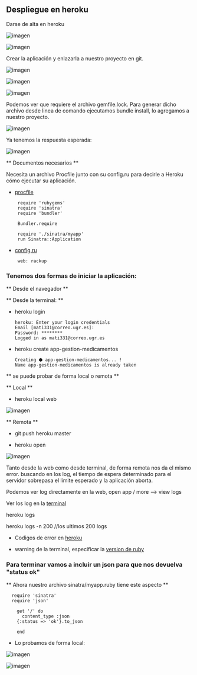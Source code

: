 
## Despliegue en heroku

Darse de alta en heroku

![imagen](img/heroku.png)

![imagen](img/heroku2.png)

Crear la aplicación y enlazarla a nuestro proyecto en git.

![imagen](img/app.png)

![imagen](img/heroku8.png)

![imagen](img/heroku9.png)

Podemos ver que requiere el archivo gemfile.lock. Para generar dicho archivo desde linea de comando ejecutamos bundle install, lo agregamos a nuestro proyecto.

![imagen](img/bundleinstal.png)

Ya tenemos la respuesta esperada:

![imagen](img/heroku10.png)

** Documentos necesarios **

Necesita un archivo Procfile junto con su config.ru para decirle a Heroku cómo ejecutar su aplicación.

 * [procfile](https://devcenter.heroku.com/articles/procfile#deploying-to-heroku)

        require 'rubygems'
        require 'sinatra'
        require 'bundler'

        Bundler.require

        require './sinatra/myapp'
        run Sinatra::Application

 * [config.ru](https://devcenter.heroku.com/articles/rack)

        web: rackup

### Tenemos dos formas de iniciar la aplicación:

 ** Desde el navegador **

** Desde la terminal: **

* heroku login

      heroku: Enter your login credentials
      Email [mati331@correo.ugr.es]:
      Password: ********
      Logged in as mati331@correo.ugr.es

* heroku create app-gestion-medicamentos

      Creating ⬢ app-gestion-medicamentos... !
      Name app-gestion-medicamentos is already taken

** se puede probar de forma local o remota **

** Local **

* heroku local web

![imagen](img/localhost_local.png)

** Remota **

* git push heroku master

* heroku open

![imagen](img/error.png)

Tanto desde la web como desde terminal, de forma remota nos da el mismo error. buscando en los log, el tiempo de espera determinado para el servidor sobrepasa el limite esperado y la aplicación aborta.

Podemos ver log directamente en la web, open app / more --> view logs

Ver los log en la [terminal](https://devcenter.heroku.com/articles/logging)

heroku logs

heroku logs -n 200  //los ultimos 200 logs

* Codigos de error en [heroku](https://devcenter.heroku.com/articles/error-codes)

* warning de la terminal, especificar la [version de ruby](https://devcenter.heroku.com/articles/ruby-versions)

### Para terminar vamos a incluir un json para que nos devuelva "status ok"

** Ahora nuestro archivo sinatra/myapp.ruby tiene este aspecto **

      require 'sinatra'
      require 'json'

        get '/' do
          content_type :json
      	{:status => 'ok'}.to_json

        end

* Lo probamos de forma local:

![imagen](img/json.png)

![imagen](img/json2.png)
